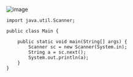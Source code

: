 ![image](https://user-images.githubusercontent.com/58898466/152931794-1309e9d2-3956-4a9c-b4ee-8868e198c1bf.png)
~~~
import java.util.Scanner;

public class Main {

	public static void main(String[] args) {
		Scanner sc = new Scanner(System.in);
		String a = sc.next();
		System.out.println(a);
	}
}
~~~
